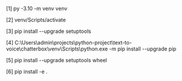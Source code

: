 [1]  py -3.10 -m venv venv

[2] venv/Scripts/activate

[3] pip install --upgrade setuptools

[4] C:\Users\admin\projects\python-project\text-to-voice\chatterbox\venv\Scripts\python.exe -m pip install --upgrade pip

[5] pip install --upgrade setuptools wheel

[6] pip install -e .

